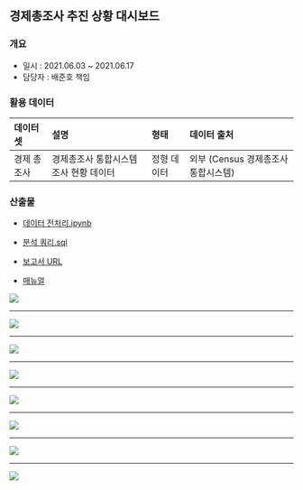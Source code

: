 ## 경제총조사 추진 상황 대시보드
### 개요
- 일시 : 2021.06.03 ~ 2021.06.17
- 담당자 : 배준호 책임

### 활용 데이터

| 데이터 셋            | 설명 | 형태 | 데이터 출처      |
| :-------------------- | :---- | :---------- | :--------------- |
| 경제 총조사           | 경제총조사 통합시스템 조사 현황 데이터 | 정형 데이터 | 외부 (Census 경제총조사 통합시스템) |

### 산출물
- [데이터 전처리.ipynb](https://github.com/juunho/Suwon-2021/blob/768548b4c641628efceb92f5d6891a4e03ff0afb/%EA%B2%BD%EC%A0%9C%EC%B4%9D%EC%A1%B0%EC%82%AC/%EA%B2%BD%EC%A0%9C%EC%B4%9D%EC%A1%B0%EC%82%AC%20%EB%8D%B0%EC%9D%B4%ED%84%B0%20%EC%A0%84%EC%B2%98%EB%A6%AC.ipynb)
-  [분석 쿼리.sql](https://github.com/juunho/Suwon-2021/blob/26bffaadd40fc6c6071ce7928a48ba922143da94/Data%20Visualization/2.%20%EA%B2%BD%EC%A0%9C%EC%B4%9D%EC%A1%B0%EC%82%AC%20%EC%B6%94%EC%A7%84%20%EC%83%81%ED%99%A9/%EB%B6%84%EC%84%9D%20%EC%BF%BC%EB%A6%AC.md)

- [보고서 URL](http://27.101.101.188:20007/studio/exported/1f4ce96d8ebb4bdf89e066e0d067c94dfeb88beb081a4a8ab2e543c6cad7f7b4)
- [매뉴얼](https://github.com/juunho/Suwon-2021/blob/39b9fb14d340f2a7719e2a8a064c664f329407e7/Data%20Visualization/2.%20%EA%B2%BD%EC%A0%9C%EC%B4%9D%EC%A1%B0%EC%82%AC%20%EC%B6%94%EC%A7%84%20%EC%83%81%ED%99%A9/%EA%B2%BD%EC%A0%9C%EC%B4%9D%EC%A1%B0%EC%82%AC%20%EC%B6%94%EC%A7%84%20%EC%83%81%ED%99%A9%20%EB%A7%A4%EB%89%B4%EC%96%BC.pdf)


<img src="https://github.com/juunho/Suwon-2021/blob/cd0b82a759bf08745b6fc3922fefad66026b6b53/Data%20Visualization/2.%20%EA%B2%BD%EC%A0%9C%EC%B4%9D%EC%A1%B0%EC%82%AC%20%EC%B6%94%EC%A7%84%20%EC%83%81%ED%99%A9/IMAGE/IMG_1.png">

---

<img src="https://github.com/juunho/Suwon-2021/blob/cd0b82a759bf08745b6fc3922fefad66026b6b53/Data%20Visualization/2.%20%EA%B2%BD%EC%A0%9C%EC%B4%9D%EC%A1%B0%EC%82%AC%20%EC%B6%94%EC%A7%84%20%EC%83%81%ED%99%A9/IMAGE/IMG_2.png">

---

<img src="https://github.com/juunho/Suwon-2021/blob/cd0b82a759bf08745b6fc3922fefad66026b6b53/Data%20Visualization/2.%20%EA%B2%BD%EC%A0%9C%EC%B4%9D%EC%A1%B0%EC%82%AC%20%EC%B6%94%EC%A7%84%20%EC%83%81%ED%99%A9/IMAGE/IMG_3.png">

---

<img src="https://github.com/juunho/Suwon-2021/blob/cd0b82a759bf08745b6fc3922fefad66026b6b53/Data%20Visualization/2.%20%EA%B2%BD%EC%A0%9C%EC%B4%9D%EC%A1%B0%EC%82%AC%20%EC%B6%94%EC%A7%84%20%EC%83%81%ED%99%A9/IMAGE/IMG_4.png">

---

<img src="https://github.com/juunho/Suwon-2021/blob/cd0b82a759bf08745b6fc3922fefad66026b6b53/Data%20Visualization/2.%20%EA%B2%BD%EC%A0%9C%EC%B4%9D%EC%A1%B0%EC%82%AC%20%EC%B6%94%EC%A7%84%20%EC%83%81%ED%99%A9/IMAGE/IMG_5.png">

---

<img src="https://github.com/juunho/Suwon-2021/blob/cd0b82a759bf08745b6fc3922fefad66026b6b53/Data%20Visualization/2.%20%EA%B2%BD%EC%A0%9C%EC%B4%9D%EC%A1%B0%EC%82%AC%20%EC%B6%94%EC%A7%84%20%EC%83%81%ED%99%A9/IMAGE/IMG_6.png">

---

<img src="https://github.com/juunho/Suwon-2021/blob/cd0b82a759bf08745b6fc3922fefad66026b6b53/Data%20Visualization/2.%20%EA%B2%BD%EC%A0%9C%EC%B4%9D%EC%A1%B0%EC%82%AC%20%EC%B6%94%EC%A7%84%20%EC%83%81%ED%99%A9/IMAGE/IMG_7.png">

---

<img src="https://github.com/juunho/Suwon-2021/blob/cd0b82a759bf08745b6fc3922fefad66026b6b53/Data%20Visualization/2.%20%EA%B2%BD%EC%A0%9C%EC%B4%9D%EC%A1%B0%EC%82%AC%20%EC%B6%94%EC%A7%84%20%EC%83%81%ED%99%A9/IMAGE/IMG_8.png">
